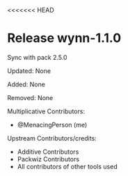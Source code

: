 <<<<<<< HEAD
# Release wynn-1.1.0

Sync with pack 2.5.0

Updated:
None

Added:
None

Removed:
None

Multiplicative Contributors:
- @MenacingPerson (me)

Upstream Contributors/credits:
- Additive Contributors
- Packwiz Contributors
- All contributors of other tools used

